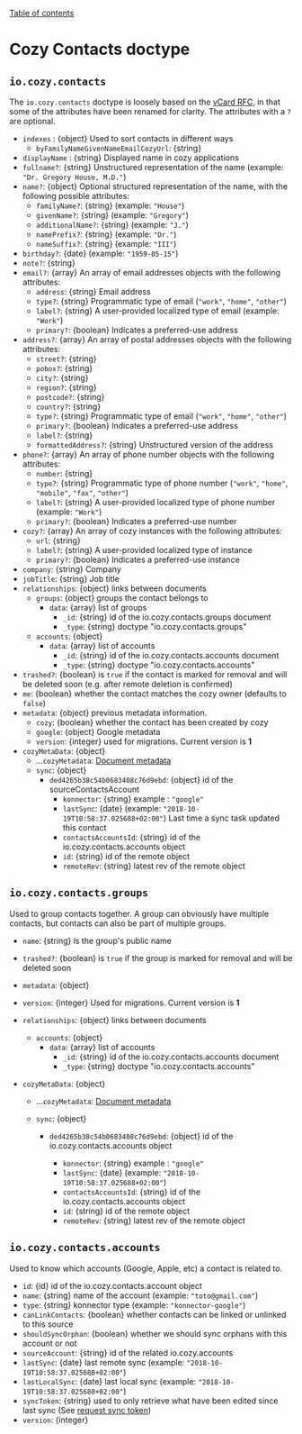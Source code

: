 [Table of contents](README.md#table-of-contents)

# Cozy Contacts doctype

## `io.cozy.contacts`

The `io.cozy.contacts` doctype is loosely based on the [vCard RFC](https://tools.ietf.org/html/rfc6350), in that some of the attributes have been renamed for clarity. The attributes with a `?` are optional.

- `indexes` : {object} Used to sort contacts in different ways
    - `byFamilyNameGivenNameEmailCozyUrl`: {string}
- `displayName` : {string} Displayed name in cozy applications
- `fullname?`: {string} Unstructured representation of the name (example: `"Dr. Gregory House, M.D."`)
- `name?`: {object} Optional structured representation of the name, with the following possible attributes:
    - `familyName?`: {string} (example: `"House"`)
    - `givenName?`: {string} (example: `"Gregory"`)
    - `additionalName?`: {string} (example: `"J."`)
    - `namePrefix?`: {string} (example: `"Dr."`)
    - `nameSuffix?`: {string} (example: `"III"`)
- `birthday?`: {date} (example: `"1959-05-15"`)
- `note?`: {string}
- `email?`: {array} An array of email addresses objects with the following attributes:
    - `address`: {string} Email address
    - `type?`: {string} Programmatic type of email (`"work"`, `"home"`, `"other"`)
    - `label?`: {string} A user-provided localized type of email (example: `"Work"`)
    - `primary?`: {boolean} Indicates a preferred-use address
- `address?`: {array} An array of postal addresses objects with the following attributes:
    - `street?`: {string}
    - `pobox?`: {string}
    - `city?`: {string}
    - `region?`: {string}
    - `postcode?`: {string}
    - `country?`: {string}
    - `type?`: {string} Programmatic type of email (`"work"`, `"home"`, `"other"`)
    - `primary?`: {boolean} Indicates a preferred-use address
    - `label?`: {string}
    - `formattedAddress?`: {string} Unstructured version of the address
- `phone?`: {array} An array of phone number objects with the following attributes:
    - `number`: {string}
    - `type?`: {string} Programmatic type of phone number (`"work"`, `"home"`, `"mobile"`, `"fax"`, `"other"`)
    - `label?`: {string} A user-provided localized type of phone number (example: `"Work"`)
    - `primary?`: {boolean} Indicates a preferred-use number
- `cozy?`: {array} An array of cozy instances with the following attributes:
    - `url`: {string}
    - `label?`: {string} A user-provided localized type of instance
    - `primary?`: {boolean} Indicates a preferred-use instance
- `company`: {string} Company
- `jobTitle`: {string} Job title
- `relationships`: {object} links between documents
    - `groups`: {object} groups the contact belongs to
        - `data`: {array} list of groups
            - `_id`: {string} id of the io.cozy.contacts.groups document
            - `_type`: {string} doctype "io.cozy.contacts.groups"
    - `accounts`: {object}
        - `data`: {array} list of accounts
            - `_id`: {string} id of the io.cozy.contacts.accounts document
            - `_type`: {string} doctype "io.cozy.contacts.accounts"
- `trashed?`: {boolean} is `true` if the contact is marked for removal and will be deleted soon (e.g. after remote deletion is confirmed)
- `me`: {boolean} whether the contact matches the cozy owner (defaults to `false`)
- `metadata`: {object} previous metadata information.
    - `cozy`: {boolean} whether the contact has been created by cozy
    - `google`: {object} Google metadata
    - `version`: {integer} used for migrations. Current version is **1**
- `cozyMetaData`: {object}
    - ...`cozyMetadata`: [Document metadata](./README.md#document-metadata)
    - `sync`: {object}
        - `ded4265b38c54b0683408c76d9ebd`: {object} id of the sourceContactsAccount
            - `konnector`: {string} example : `"google"`
            - `lastSync`: {date} (example: `"2018-10-19T10:58:37.025688+02:00"`) Last time a sync task updated this contact
            - `contactsAccountsId`: {string} id of the io.cozy.contacts.accounts object
            - `id`: {string} id of the remote object
            - `remoteRev`: {string} latest rev of the remote object

## `io.cozy.contacts.groups`

Used to group contacts together. A group can obviously have multiple contacts, but contacts can also be part of multiple groups.

- `name`: {string} is the group's public name
- `trashed?`: {boolean} is `true` if the group is marked for removal and will be deleted soon
- `metadata`: {object}
- `version`: {integer} Used for migrations. Current version is **1**
- `relationships`: {object} links between documents

  - `accounts`: {object}
    - `data`: {array} list of accounts
      - `_id`: {string} id of the io.cozy.contacts.accounts document
      - `_type`: {string} doctype "io.cozy.contacts.accounts"
- `cozyMetaData`: {object}

  - ...`cozyMetadata`: [Document metadata](./README.md#document-metadata)
  - `sync`: {object}

    - `ded4265b38c54b0683408c76d9ebd`: {object} id of the io.cozy.contacts.accounts object

      - `konnector`: {string} example : `"google"`
      - `lastSync`: {date} (example: `"2018-10-19T10:58:37.025688+02:00"`)
      - `contactsAccountsId`: {string} id of the io.cozy.contacts.accounts object
      - `id`: {string} id of the remote object
      - `remoteRev`: {string} latest rev of the remote object

## `io.cozy.contacts.accounts`

Used to know which accounts (Google, Apple, etc) a contact is related to.

- `id`: {id} id of the io.cozy.contacts.account object
- `name`: {string} name of the account (example: `"toto@gmail.com"`)
- `type`: {string} konnector type (example: `"konnector-google"`)
- `canLinkContacts`: {boolean} whether contacts can be linked or unlinked to this source
- `shouldSyncOrphan`: {boolean} whether we should sync orphans with this account or not
- `sourceAccount`: {string} id of the related io.cozy.accounts
- `lastSync`: {date} last remote sync (example: `"2018-10-19T10:58:37.025688+02:00"`)
- `lastLocalSync`: {date} last local sync (example: `"2018-10-19T10:58:37.025688+02:00"`)
- `syncToken`: {string} used to only retrieve what have been edited since last sync (See [request sync token](https://apis-nodejs.firebaseapp.com/people/interfaces/Params$Resource$People$Connections$List.html#requestSyncToken))
- `version`: {integer}
